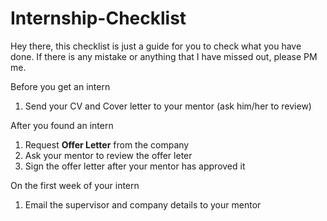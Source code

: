 # Internship-Checklist
Hey there, this checklist is just a guide for you to check what you have done. If there is any mistake or anything that I have missed out, please PM me. 

Before you get an intern 
1. Send your CV and Cover letter to your mentor (ask him/her to review)

After you found an intern
1. Request **Offer Letter** from the company
2. Ask your mentor to review the offer leter 
3. Sign the offer letter after your mentor has approved it

On the first week of your intern
1. Email the supervisor and company details to your mentor 
